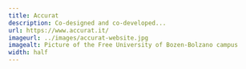 ```yaml
---
title: Accurat
description: Co-designed and co-developed...
url: https://www.accurat.it/
imageurl: ../images/accurat-website.jpg
imagealt: Picture of the Free University of Bozen-Bolzano campus
width: half
---
```

